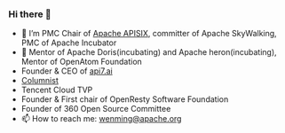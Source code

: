 ### Hi there 👋

- 🔭 I’m PMC Chair of [Apache APISIX](https://github.com/apache/apisix), committer of Apache SkyWalking, PMC of Apache Incubator
- 🌱 Mentor of Apache Doris(incubating) and Apache heron(incubating), Mentor of OpenAtom Foundation
- Founder & CEO of [api7.ai](apiseven.com)
- [Columnist](https://time.geekbang.org/column/intro/186)
- Tencent Cloud TVP
- Founder & First chair of OpenResty Software Foundation
- Founder of 360 Open Source Committee
- 📫 How to reach me: wenming@apache.org

